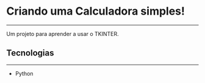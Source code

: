 # **Criando uma Calculadora simples!**
---
Um projeto para aprender a usar o TKINTER.

## **Tecnologias**
---
- Python 
 

